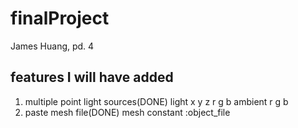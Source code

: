 # finalProject
James Huang, pd. 4
## features I will have added
1. multiple point light sources(DONE)
  light x y z r g b
  ambient r g b
2. paste mesh file(DONE)
  mesh constant :object_file
